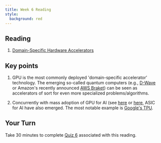 ```yaml
---
title: Week 6 Reading
style:
  background: red
---
```


## Reading

1. [Domain-Specific Hardware Accelerators](https://cacm.acm.org/magazines/2020/7/245701-domain-specific-hardware-accelerators/fulltext)


## Key points

1. GPU is the most commonly deployed 'domain-specific accelerator' technology. The emerging so-called quantum computers (e.g., [D-Wave](https://www.dwavesys.com/quantum-computing) or Amazon's recently announced [AWS Braket](https://aws.amazon.com/about-aws/whats-new/2020/08/quantum-computing-available-aws-through-amazon-braket/)) can be seen as accelerators of sort for even more specialized problems/algorithms.  

2. Concurrently with mass adoption of GPU for AI (see [here](https://www.datanami.com/2020/10/07/aws-cuts-prices-for-sagemaker-gpu-instances/) or [here](https://cloud.google.com/ai-platform/training/docs/using-gpus), ASIC for AI have also emerged. The most notable example is [Google's TPU](https://medium.com/@jonathan_hui/ai-chips-tpu-3fa0b2451a2d).


## Your Turn

   Take 30 minutes to complete [Quiz 6]() associated with this reading. 
